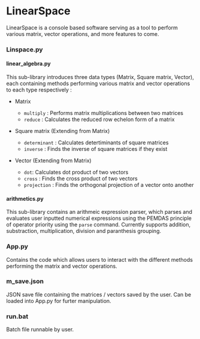 # LinearSpace
LinearSpace is a console based software serving as a tool to perform various matrix, vector operations, and more features to come.

### Linspace.py

#### linear_algebra.py

This sub-library introduces three data types (Matrix, Square matrix, Vector), each containing methods performing various matrix and vector operations to each type respectively :

* Matrix
  * `multiply` : Performs matrix multiplications between two matrices
  * `reduce` : Calculates the reduced row echelon form of a matrix
    
* Square matrix (Extending from Matrix)
  * `determinant` : Calculates detertiminants of square matrices
  * `inverse` : Finds the inverse of square matrices if they exist
    
* Vector (Extending from Matrix)
  * `dot`: Calculates dot product of two vectors
  * `cross` : Finds the cross product of two vectors
  * `projection` : Finds the orthogonal projection of a vector onto another

#### arithmetics.py

This sub-library contains an arithmeic expression parser, which parses and evaluates user inputted numerical expressions using the PEMDAS principle of operator priority using the `parse` command. Currently supports addition, substraction, multiplication, division and paranthesis grouping.

### App.py
Contains the code which allows users to interact with the different methods performing the matrix and vector operations.

### m_save.json
JSON save file containing the matrices / vectors saved by the user. Can be loaded into App.py for furter manipulation.

### run.bat
Batch file runnable by user.
